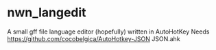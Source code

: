# nwn_langedit
A small gff file language editor (hopefully) written in AutoHotKey
Needs https://github.com/cocobelgica/AutoHotkey-JSON JSON.ahk
